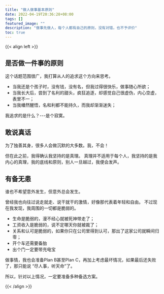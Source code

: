 ```yaml
---
title: "做人做事基本原则"
date: 2022-04-19T20:36:28+08:00
tags: []
featured_image: ""
description: "做事先做人，每个人都有自己的原则，没有对错，也不予评价"
toc: true
---
```


{{< align left >}}

## 是否做一件事的原则

这个话题范围很广，我打算从人的追求这个方向来思考。

* 当我还是个孩子时，没有钱，没有名，但我过得很快乐，做事随心所欲；
* 当我长大后，尝到了名利的甜头，疯狂追逐，却感觉自己很虚伪，内心空虚，表里不一；
* 当我幡然醒悟，名和利都不能持久，而我却渐渐迷失；

我追求的是什么？---是个寂寞。


## 敢说真话

为了独善其身，很多人会做沉默的大多数。我，不会！

但在此之前，我得确认我坚持的是真理。
真理并不适用于每个人，我坚持的是我内心的真理，我的底线和原则，别人一旦越过，我便会发声。

## 有备无患

谁也不希望意外发生，但意外总会发生。

曾经我也向往过说走就走、说干就干的激情，好像那代表着年轻和自由。
不过现在我发现，我周围的一切都是脆弱的。

* 生命是脆弱的，漫不经心就被死神带走了；
* 工资收入是脆弱的，说不定哪天你就被裁了；
* 关系和认可是脆弱的，如果你只在公司里得到认可，那出了这家公司就瞬间归零；
* 开个车还需要备胎
* 出个门一定要带充电宝

做事情，我也会准备Plan B甚至Plan C，再加上考虑最坏情况，如果最后还失败了，那只能说 “尽人事，听天命”了。

所以，针对以上情况，一定要准备多种备选方案。




{{< /align >}}
